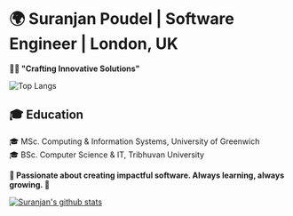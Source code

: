# 🌍 Suranjan Poudel | Software Engineer | London, UK

**👨‍💻 "Crafting Innovative Solutions"**

![Top Langs](https://github-readme-stats.vercel.app/api/top-langs/?username=suranjan77&layout=compact)

## 🎓 Education <br/>
🎓 MSc. Computing & Information Systems, University of Greenwich <br/>
🎓 BSc. Computer Science & IT, Tribhuvan University <br/>

**🌟 Passionate about creating impactful software. Always learning, always growing. 🚀**

[![Suranjan's github stats](https://github-readme-stats.vercel.app/api?username=suranjan77&show_icons=true)](https://github.com/anuraghazra/github-readme-stats)
